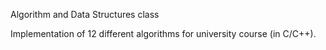 Algorithm and Data Structures class

Implementation of 12 different algorithms for university course (in C/C++).
